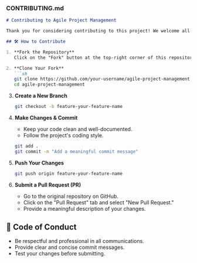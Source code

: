 ### **CONTRIBUTING.md**  

```markdown
# Contributing to Agile Project Management

Thank you for considering contributing to this project! We welcome all contributions, whether it's fixing bugs, adding new features, improving documentation, or suggesting improvements.

## 🛠 How to Contribute

1. **Fork the Repository**  
   Click on the "Fork" button at the top-right corner of this repository to create your copy.

2. **Clone Your Fork**  
   ```sh
   git clone https://github.com/your-username/agile-project-management.git
   cd agile-project-management
   ```

3. **Create a New Branch**  
   ```sh
   git checkout -b feature-your-feature-name
   ```

4. **Make Changes & Commit**  
   - Keep your code clean and well-documented.  
   - Follow the project's coding style.  
   ```sh
   git add .
   git commit -m "Add a meaningful commit message"
   ```

5. **Push Your Changes**  
   ```sh
   git push origin feature-your-feature-name
   ```

6. **Submit a Pull Request (PR)**  
   - Go to the original repository on GitHub.  
   - Click on the "Pull Request" tab and select "New Pull Request."  
   - Provide a meaningful description of your changes.  

## 📝 Code of Conduct  
- Be respectful and professional in all communications.  
- Provide clear and concise commit messages.  
- Test your changes before submitting.   